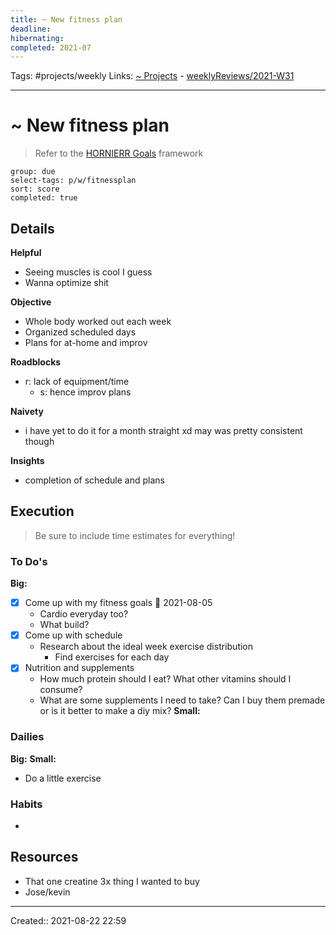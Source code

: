 ```yaml
---
title: ~ New fitness plan
deadline:
hibernating:
completed: 2021-07
---
```

Tags: #projects/weekly 
Links: [~ Projects](out/~-projects.md) - [weeklyReviews/2021-W31](None)
___
# ~ New fitness plan
> Refer to the [HORNIERR Goals](out/hornierr-goals.md) framework

```tq
group: due
select-tags: p/w/fitnessplan
sort: score
completed: true
```
## Details
**Helpful**
- Seeing muscles is cool I guess
- Wanna optimize shit

**Objective**
- Whole body worked out each week
- Organized scheduled days
- Plans for at-home and improv

**Roadblocks**
- r: lack of equipment/time
	- s: hence improv plans

**Naivety**
- i have yet to do it for a month straight xd may was pretty consistent though

**Insights**
- completion of schedule and plans
## Execution
> Be sure to include time estimates for everything!
### To Do's
**Big:**
- [x] Come up with my fitness goals 📅 2021-08-05
	- Cardio everyday too?
	- What build?
- [x] Come up with schedule
	- Research about the ideal week exercise distribution
		- Find exercises for each day
- [x] Nutrition and supplements
	- How much protein should I eat? What other vitamins should I consume?
	- What are some supplements I need to take? Can I buy them premade or is it better to make a diy mix?
**Small:**
### Dailies
**Big:**
**Small:**
- Do a little exercise
### Habits
- 
## Resources
- That one creatine 3x thing I wanted to buy
- Jose/kevin
___
Created:: 2021-08-22 22:59
